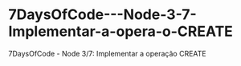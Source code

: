 # 7DaysOfCode---Node-3-7-Implementar-a-opera-o-CREATE
7DaysOfCode - Node 3/7: Implementar a operação CREATE
